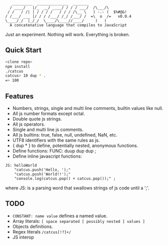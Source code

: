 ```
   _________  ______________  _______
  / ____/   |/_  __/ ____/ / / / ___/  /\___/\
 / /   / /| | / / / /   / / / /\__ \   ) -.- (  $%#@&!
/ /___/ ___ |/ / / /___/ /_/ /___/ /  =\  o  /=   v0.0.4
\____/_/  |_/_/  \____/\____//____/     )   (
  A concatenative language that compiles to JavaScript
```

Just an experiment. Nothing will work. Everything is broken.

## Quick Start

```bash
<clone repo>
npm install
./catcus
catcus> 10 dup * .
=> 100
```

## Features

* Numbers, strings, single and multi line comments, builtin values like null.
* All js number formats except octal.
* Double quote js strings.
* All js operators.
* Single and multi line js comments.
* All js builtins: true, false, null, undefined, NaN, etc.
* UTF8 identifiers with the same rules as js.
* { dup * } to define, potentially nested, anonymous functions.
* Define functions: FUNC: duup dup dup ;
* Define inline javascript functions:

```
JS: helloWorld
	"catcus.push('Hello, ');"
	"catcus.push('World!!');"
	"console.log(catcus.pop() + catcus.pop());" ;
```

where JS: is a parsing word that swallows strings of js code until a ';'.

## TODO

* `CONSTANT: name value` defines a named value.
* Array literals: `[ space separated [ possibly nested ] values ]`
* Objects definitions.
* Regex literals `/catcus[!?]+/`
* JS interop
